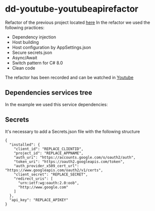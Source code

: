 # dd-youtube-youtubeapirefactor

Refactor of the previous project located [here](https://github.com/ddgranizo/dd-youtube-youtubeapi)
In the refactor we used the following practices:

- Dependency injection
- Host building
- Host configuration by AppSettings.json
- Secure secrets.json
- Async/Await
- Switch pattern for C# 8.0
- Clean code


The refactor has been recorded and can be watched in [Youtube](https://youtu.be/zEwTR1VCFTo "Video en youtube")

## Dependencies services tree
In the example we used this service dependencies:


## Secrets
It's necessary to add a Secrets.json file with the following structure
```[json]
{
  "installed": {
    "client_id": "REPLACE_CLIENTID",
    "project_id": "REPLACE_APPNAME",
    "auth_uri": "https://accounts.google.com/o/oauth2/auth",
    "token_uri": "https://oauth2.googleapis.com/token",
    "auth_provider_x509_cert_url": "https://www.googleapis.com/oauth2/v1/certs",
    "client_secret": "REPLACE_SECRET",
    "redirect_uris": [
      "urn:ietf:wg:oauth:2.0:oob",
      "http://www.google.com"
    ]
  },
  "api_key": "REPLACE_APIKEY"
}
```
